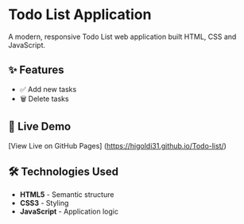 # Todo List Application

A modern, responsive Todo List web application built HTML, CSS and JavaScript.



## ✨ Features

- ✅ Add new tasks
- 🗑️ Delete tasks 


## 🚀 Live Demo

[View Live on GitHub Pages]
(https://higoldi31.github.io/Todo-list/)


## 🛠️ Technologies Used

- **HTML5** - Semantic structure
- **CSS3** - Styling
- **JavaScript** - Application logic



